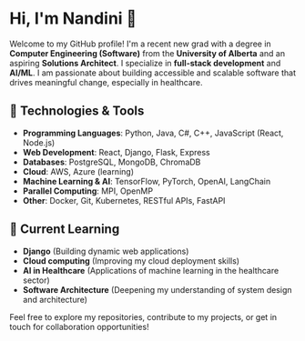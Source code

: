 # Hi, I'm Nandini 👋

Welcome to my GitHub profile! I'm a recent new grad with a degree in **Computer Engineering (Software)** from the **University of Alberta** and an aspiring **Solutions Architect**. I specialize in **full-stack development** and **AI/ML**. I am passionate about building accessible and scalable software that drives meaningful change, especially in healthcare.

## 🚀 Technologies & Tools

- **Programming Languages**: Python, Java, C#, C++, JavaScript (React, Node.js)
- **Web Development**: React, Django, Flask, Express
- **Databases**: PostgreSQL, MongoDB, ChromaDB
- **Cloud**: AWS, Azure (learning)
- **Machine Learning & AI**: TensorFlow, PyTorch, OpenAI, LangChain
- **Parallel Computing**: MPI, OpenMP
- **Other**: Docker, Git, Kubernetes, RESTful APIs, FastAPI

## 🌱 Current Learning

- **Django** (Building dynamic web applications)
- **Cloud computing** (Improving my cloud deployment skills)
- **AI in Healthcare** (Applications of machine learning in the healthcare sector)
- **Software Architecture** (Deepening my understanding of system design and architecture)

Feel free to explore my repositories, contribute to my projects, or get in touch for collaboration opportunities!


